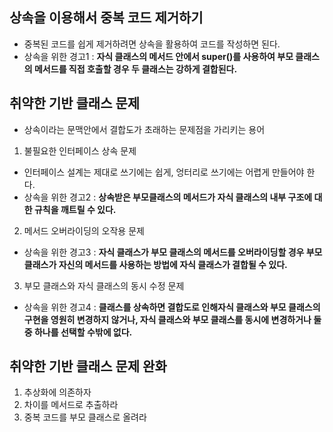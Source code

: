 ## 상속을 이용해서 중복 코드 제거하기
- 중복된 코드를 쉽게 제거하려면 상속을 활용하여 코드를 작성하면 된다.
- 상속을 위한 경고1 : **자식 클래스의 메서드 안에서 super()를 사용하여 부모 클래스의 메서드를 직접 호출할 경우 두 클래스는 강하게 결합된다.**

## 취약한 기반 클래스 문제
- 상속이라는 문맥안에서 결합도가 초래하는 문제점을 가리키는 용어
1. 불필요한 인터페이스 상속 문제
  - 인터페이스 설계는 제대로 쓰기에는 쉽게, 엉터리로 쓰기에는 어렵게 만들어야 한다.
  - 상속을 위한 경고2 : **상속받은 부모클래스의 메서드가 자식 클래스의 내부 구조에 대한 규칙을 깨트릴 수 있다.**
2. 메서드 오버라이딩의 오작용 문제
  - 상속을 위한 경고3 : **자식 클래스가 부모 클래스의 메서드를 오버라이딩할 경우 부모 클래스가 자신의 메서드를 사용하는 방법에 자식 클래스가 결합될 수 있다.**
3. 부모 클래스와 자식 클래스의 동시 수정 문제
  - 상속을 위한 경고4 : **클래스를 상속하면 결합도로 인해자식 클래스와 부모 클래스의 구현을 영원히 변경하지 않거나, 자식 클래스와 부모 클래스를 동시에 변경하거나 둘 중 하나를 선택할 수밖에 없다.**

## 취약한 기반 클래스 문제 완화
1. 추상화에 의존하자
2. 차이를 메서드로 추출하라
3. 중복 코드를 부모 클래스로 올려라
